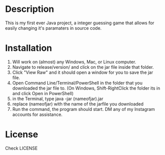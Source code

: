# Description
This is my first ever Java project, a integer guessing game that allows for easily changing it's paramaters in source code.
# Installation
1. Will work on (almost) any Windows, Mac, or Linux computer.
2. Navigate to release/version/ and click on the jar file inside that folder.
3. Click "View Raw" and it should open a window for you to save the jar file.
4. Open Command Line/Terminal/PowerShell in the folder that you downloaded the jar file to. (On Windows, Shift-RightClick the folder its in and click Open in PowerShell)
5. in the Terminal, type java -jar (nameofjar).jar
6. replace (nameofjar) with the name of the jarfile you downloaded
7. Run the command, the program should start. DM any of my Instagram accounts for assistance.
# License
Check LICENSE
